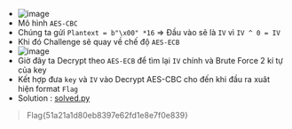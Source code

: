 - ![image](https://github.com/piropatriot/CTF-Writeups/assets/127461439/7be07837-e89a-46d5-81bd-60aff2dc6ec2)
- Mô hình ``AES-CBC``
- Chúng ta gửi ``Plantext = b"\x00" *16`` => Đầu vào sẽ là ``IV`` vì ``IV ^ 0 = IV``
- Khi đó Challenge sẽ quay về chế độ ``AES-ECB``
- ![image](https://github.com/piropatriot/CTF-Writeups/assets/127461439/a4ba3c7b-ad69-41f7-8718-451b3f92fcf5)
- Giờ đây ta Decrypt theo ``AES-ECB`` để tìm lại ``IV`` chính và Brute Force 2 kí tự của key
-  Kết hợp đưa ``key`` và ``IV`` vào Decrypt AES-CBC cho đến khi đầu ra xuât hiện format ``Flag``
- Solution : [solved.py](https://github.com/piropatriot/CTF-Writeups/blob/main/Viblo%20CTF%20Training/Crypto/Broken%20CBC/solved.py)
> Flag{51a21a1d80eb8397e62fd1e8e7f0e839}
